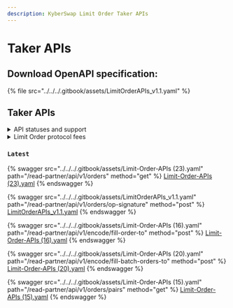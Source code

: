 ```yaml
---
description: KyberSwap Limit Order Taker APIs
---
```


# Taker APIs

## Download OpenAPI specification:

{% file src="../../../.gitbook/assets/LimitOrderAPIs_v1.1.yaml" %}

## Taker APIs

<details>

<summary>API statuses and support</summary>

KyberSwap APIs uses the following statuses to minimize version miscommunications and ensure an uninterrupted service for the end user:

* `Latest`: API is functional and supported. This is the recommended version for all integrators (new and existing).
* `Legacy`: API remains functional with support for bugs only. No new feature updates.
* `Deprecated`: API is no longer functional and is not supported.

For all developers, it is highly recommended that you refer to the API with the `Latest` tag to ensure access to the latest features as well as improved service quality and efficiency. APIs which are planned to be sunset will be tagged `Legacy` during the transition period and thereafter moved to `Deprecated`.

The KyberSwap Docs will continue to maintain information regarding `Legacy` and `Deprecated` APIs.

</details>

<details>

<summary>Limit Order protocol fees</summary>

To support the continued development of the Limit Orders feature, KyberSwap will charge variable taker fees for orders filled on the following chains:

* Ethereum (ChainID: 1)
* BSC (ChainID: 56)
* Arbitrum (ChainID: 42161)
* Polygon (ChainID: 137)
* Optimism (ChainID: 10)
* Avalanche (ChainID: 43114)
* Fantom (ChainID: 250)

The fees charged will be according to the most exotic token in the trading pair. The section below lists the fees whereby the highest fee category will apply based on the classification of the input and output tokens. There are 4 categories of tokens with an additional special category for trades involving KNC.

**Super stable (0.01%)**

* Ethereum (ChainID: 1)
  * USDC: [`0xa0b86991c6218b36c1d19d4a2e9eb0ce3606eb48`](https://etherscan.io/address/0xa0b86991c6218b36c1d19d4a2e9eb0ce3606eb48)
  * USDT: [`0xdac17f958d2ee523a2206206994597c13d831ec7`](https://etherscan.io/address/0xdac17f958d2ee523a2206206994597c13d831ec7)
  * DAI: [`0x6b175474e89094c44da98b954eedeac495271d0f`](https://etherscan.io/address/0x6b175474e89094c44da98b954eedeac495271d0f)
* BSC (ChainID: 56)
  * USDT: [`0x55d398326f99059ff775485246999027b3197955`](https://bscscan.com/address/0x55d398326f99059ff775485246999027b3197955)
  * USDC: [`0x8ac76a51cc950d9822d68b83fe1ad97b32cd580d`](https://bscscan.com/address/0x8ac76a51cc950d9822d68b83fe1ad97b32cd580d)
  * DAI: [`0x1af3f329e8be154074d8769d1ffa4ee058b1dbc3`](https://bscscan.com/address/0x1af3f329e8be154074d8769d1ffa4ee058b1dbc3)&#x20;
  * BUSD: [`0xe9e7cea3dedca5984780bafc599bd69add087d56`](https://bscscan.com/address/0xe9e7cea3dedca5984780bafc599bd69add087d56)
* Arbitrum (ChainID: 42161)
  * USDT: [`0xFd086bC7CD5C481DCC9C85ebE478A1C0b69FCbb9`](https://arbiscan.io/address/0xFd086bC7CD5C481DCC9C85ebE478A1C0b69FCbb9)
  * USDC: [`0xaf88d065e77c8cC2239327C5EDb3A432268e5831`](https://arbiscan.io/address/0xaf88d065e77c8cC2239327C5EDb3A432268e5831)
  * DAI: [`0xDA10009cBd5D07dd0CeCc66161FC93D7c9000da1`](https://arbiscan.io/address/0xDA10009cBd5D07dd0CeCc66161FC93D7c9000da1)
* Polygon (ChainID: 137)
  * USDT: [`0xc2132d05d31c914a87c6611c10748aeb04b58e8f`](https://polygonscan.com/address/0xc2132d05d31c914a87c6611c10748aeb04b58e8f)
  * USDC: [`0x2791bca1f2de4661ed88a30c99a7a9449aa84174`](https://polygonscan.com/address/0x2791bca1f2de4661ed88a30c99a7a9449aa84174)
  * DAI: [`0x8f3Cf7ad23Cd3CaDbD9735AFf958023239c6A063`](https://polygonscan.com/address/0x8f3Cf7ad23Cd3CaDbD9735AFf958023239c6A063)
* Optimism (ChainID: 10)
  * USDT: [`0x94b008aa00579c1307b0ef2c499ad98a8ce58e58`](https://optimistic.etherscan.io/address/0x94b008aa00579c1307b0ef2c499ad98a8ce58e58)
  * USDC: [`0x7f5c764cbc14f9669b88837ca1490cca17c31607`](https://optimistic.etherscan.io/address/0x7f5c764cbc14f9669b88837ca1490cca17c31607)
  * DAI: [`0xda10009cbd5d07dd0cecc66161fc93d7c9000da1`](https://optimistic.etherscan.io/address/0xda10009cbd5d07dd0cecc66161fc93d7c9000da1)
* Avalanche (ChainID: 43114)
  * USDT: [`0x9702230A8Ea53601f5cD2dc00fDBc13d4dF4A8c7`](https://snowtrace.io/address/0x9702230A8Ea53601f5cD2dc00fDBc13d4dF4A8c7)
  * USDC: [`0xB97EF9Ef8734C71904D8002F8b6Bc66Dd9c48a6E`](https://snowtrace.io/address/0xB97EF9Ef8734C71904D8002F8b6Bc66Dd9c48a6E)
  * DAI.e: [`0xd586E7F844cEa2F87f50152665BCbc2C279D8d70`](https://snowtrace.io/address/0xd586E7F844cEa2F87f50152665BCbc2C279D8d70)
  * USDT.e: [`0xc7198437980c041c805A1EDcbA50c1Ce5db95118`](https://snowtrace.io/address/0xc7198437980c041c805A1EDcbA50c1Ce5db95118)
  * USDC.e: [`0xA7D7079b0FEaD91F3e65f86E8915Cb59c1a4C664`](https://snowtrace.io/address/0xA7D7079b0FEaD91F3e65f86E8915Cb59c1a4C664)
* Fantom (ChainID: 250)
  * fUSDT: [`0x049d68029688eabf473097a2fc38ef61633a3c7a`](https://ftmscan.com/address/0x049d68029688eabf473097a2fc38ef61633a3c7a)
  * USDC: [`0x04068DA6C83AFCFA0e13ba15A6696662335D5B75`](https://ftmscan.com/address/0x04068DA6C83AFCFA0e13ba15A6696662335D5B75)
  * DAI: [`0x8D11eC38a3EB5E956B052f67Da8Bdc9bef8Abf3E`](https://ftmscan.com/address/0x8D11eC38a3EB5E956B052f67Da8Bdc9bef8Abf3E)

**Stable (0.02%)**

* Ethereum (ChainID: 1)
  * MAI: [`0x8D6CeBD76f18E1558D4DB88138e2DeFB3909fAD6`](https://etherscan.io/address/0x8D6CeBD76f18E1558D4DB88138e2DeFB3909fAD6)
  * BOB: [`0xB0B195aEFA3650A6908f15CdaC7D92F8a5791B0B`](https://etherscan.io/address/0xB0B195aEFA3650A6908f15CdaC7D92F8a5791B0B)
  * MIM: [`0x99D8a9C45b2ecA8864373A26D1459e3Dff1e17F3`](https://etherscan.io/address/0x99D8a9C45b2ecA8864373A26D1459e3Dff1e17F3)
* BSC (ChainID: 56)
  * MAI: [`0x3F56e0c36d275367b8C502090EDF38289b3dEa0d`](https://bscscan.com/address/0x3F56e0c36d275367b8C502090EDF38289b3dEa0d)
  * BOB: [`0xB0B195aEFA3650A6908f15CdaC7D92F8a5791B0B`](https://bscscan.com/address/0xB0B195aEFA3650A6908f15CdaC7D92F8a5791B0B)
  * MIM: [`0xfE19F0B51438fd612f6FD59C1dbB3eA319f433Ba`](https://bscscan.com/address/0xfE19F0B51438fd612f6FD59C1dbB3eA319f433Ba)
* Arbitrum (ChainID: 42161)
  * MAI: [`0x3F56e0c36d275367b8C502090EDF38289b3dEa0d`](https://arbiscan.io/address/0x3F56e0c36d275367b8C502090EDF38289b3dEa0d)
  * MIM: [`0xFEa7a6a0B346362BF88A9e4A88416B77a57D6c2A`](https://arbiscan.io/address/0xFEa7a6a0B346362BF88A9e4A88416B77a57D6c2A)
* Polygon (ChainID: 137)
  * MAI: [`0xa3Fa99A148fA48D14Ed51d610c367C61876997F1`](https://polygonscan.com/address/0xa3Fa99A148fA48D14Ed51d610c367C61876997F1)
  * BOB: [`0xB0B195aEFA3650A6908f15CdaC7D92F8a5791B0B`](https://polygonscan.com/address/0xB0B195aEFA3650A6908f15CdaC7D92F8a5791B0B)
  * MIM: [`0x49a0400587A7F65072c87c4910449fDcC5c47242`](https://polygonscan.com/address/0x49a0400587A7F65072c87c4910449fDcC5c47242)
* Optimism (ChainID: 10)
  * MAI: [`0xdFA46478F9e5EA86d57387849598dbFB2e964b02`](https://optimistic.etherscan.io/address/0xdFA46478F9e5EA86d57387849598dbFB2e964b02)
  * BOB: [`0xB0B195aEFA3650A6908f15CdaC7D92F8a5791B0B`](https://optimistic.etherscan.io/address/0xB0B195aEFA3650A6908f15CdaC7D92F8a5791B0B)
* Avalanche (ChainID: 43114)
  * MAI: [`0x5c49b268c9841AFF1Cc3B0a418ff5c3442eE3F3b`](https://snowtrace.io/address/0x5c49b268c9841AFF1Cc3B0a418ff5c3442eE3F3b)
  * YUSD: [`0x111111111111ed1D73f860F57b2798b683f2d325`](https://snowtrace.io/address/0x111111111111ed1D73f860F57b2798b683f2d325)
  * MIM: [`0x130966628846BFd36ff31a822705796e8cb8C18D`](https://snowtrace.io/address/0x130966628846BFd36ff31a822705796e8cb8C18D)
* Fantom (ChainID: 250)
  * MAI: [`0xfB98B335551a418cD0737375a2ea0ded62Ea213b`](https://ftmscan.com/address/0xfB98B335551a418cD0737375a2ea0ded62Ea213b)
  * MIM: [`0x82f0B8B456c1A451378467398982d4834b6829c1`](https://ftmscan.com/address/0x82f0B8B456c1A451378467398982d4834b6829c1)

**Normal (0.1%)**

* Top 200 tokens by market cap (identified via multiple on and off-chain services), excluding tokens under the super stable, stable, and KNC categories.

**Exotic (0.3%)**

* All remaining tokens not covered in the super stable, stable, normal, and KNC categories.

**KNC (0.05%)**

* Trades to and from KNC will be charged a flat 0.05% fee.

</details>

### `Latest`

{% swagger src="../../../.gitbook/assets/Limit-Order-APIs (23).yaml" path="/read-partner/api/v1/orders" method="get" %}
[Limit-Order-APIs (23).yaml](<../../../.gitbook/assets/Limit-Order-APIs (23).yaml>)
{% endswagger %}

{% swagger src="../../../.gitbook/assets/LimitOrderAPIs_v1.1.yaml" path="/read-partner/api/v1/orders/op-signature" method="post" %}
[LimitOrderAPIs_v1.1.yaml](../../../.gitbook/assets/LimitOrderAPIs_v1.1.yaml)
{% endswagger %}

{% swagger src="../../../.gitbook/assets/Limit-Order-APIs (16).yaml" path="/read-partner/api/v1/encode/fill-order-to" method="post" %}
[Limit-Order-APIs (16).yaml](<../../../.gitbook/assets/Limit-Order-APIs (16).yaml>)
{% endswagger %}

{% swagger src="../../../.gitbook/assets/Limit-Order-APIs (20).yaml" path="/read-partner/api/v1/encode/fill-batch-orders-to" method="post" %}
[Limit-Order-APIs (20).yaml](<../../../.gitbook/assets/Limit-Order-APIs (20).yaml>)
{% endswagger %}

{% swagger src="../../../.gitbook/assets/Limit-Order-APIs (15).yaml" path="/read-partner/api/v1/orders/pairs" method="get" %}
[Limit-Order-APIs (15).yaml](<../../../.gitbook/assets/Limit-Order-APIs (15).yaml>)
{% endswagger %}
